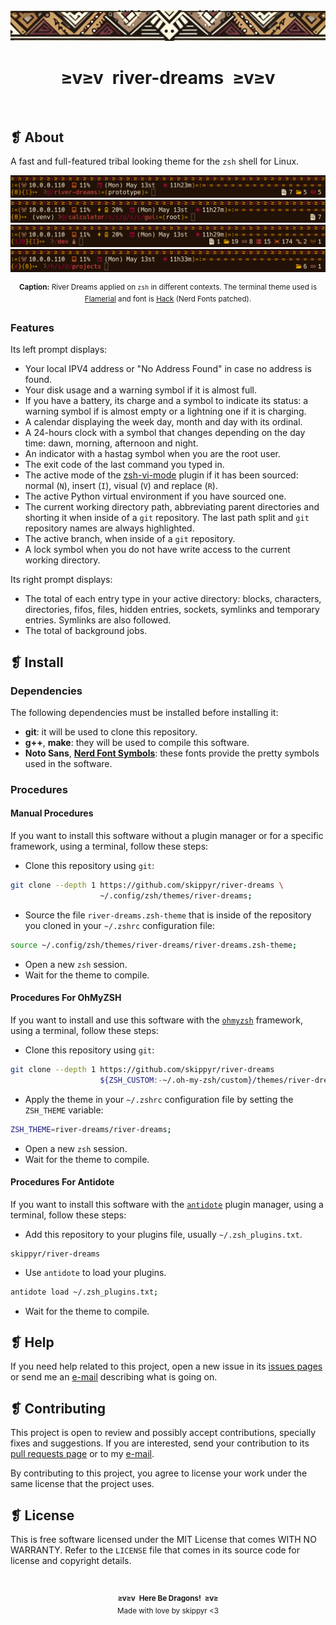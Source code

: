 <div align="center">
  <img alt="" src="assets/ornament.png" />
</div>
<h1 align="center">≥v≥v&ensp;river-dreams&ensp;≥v≥v</h1>
<div align="center">
  <img alt="" src="https://img.shields.io/github/license/skippyr/river-dreams?style=plastic&label=%E2%B8%96%20license&labelColor=%23221107&color=%23990b3a" />
  &nbsp;
  <img alt="" src="https://img.shields.io/github/v/tag/skippyr/river-dreams?style=plastic&label=%E2%B8%96%20tag&labelColor=%23221107&color=%23990b3a" />
  &nbsp;
  <img alt="" src="https://img.shields.io/github/commit-activity/t/skippyr/river-dreams?style=plastic&label=%E2%B8%96%20commits&labelColor=%23221107&color=%23990b3a" />
  &nbsp;
  <img alt="" src="https://img.shields.io/github/stars/skippyr/river-dreams?style=plastic&label=%E2%B8%96%20stars&labelColor=%23221107&color=%23990b3a" />
</div>

## ❡ About

A fast and full-featured tribal looking theme for the `zsh` shell for Linux.

<p align="center">
  <img alt="" src="assets/preview-0.png" />
  <img alt="" src="assets/preview-1.png" />
  <img alt="" src="assets/preview-2.png" />
  <img alt="" src="assets/preview-3.png" />
</p>
<p align="center"><sup><strong>Caption:</strong> River Dreams applied on <code>zsh</code> in different contexts. The terminal theme used is <a href="https://github.com/skippyr/flamerial">Flamerial</a> and font is <a href="https://www.nerdfonts.com/font-downloads">Hack</a> (Nerd Fonts patched).</sup></p>

### Features

Its left prompt displays:

- Your local IPV4 address or "No Address Found" in case no address is found.
- Your disk usage and a warning symbol if it is almost full.
- If you have a battery, its charge and a symbol to indicate its status: a warning symbol if is almost empty or a lightning one if it is charging.
- A calendar displaying the week day, month and day with its ordinal.
- A 24-hours clock with a symbol that changes depending on the day time: dawn, morning, afternoon and night.
- An indicator with a hastag symbol when you are the root user.
- The exit code of the last command you typed in.
- The active mode of the [zsh-vi-mode](https://github.com/jeffreytse/zsh-vi-mode) plugin if it has been sourced: normal (`N`), insert (`I`), visual (`V`) and replace (`R`).
- The active Python virtual environment if you have sourced one.
- The current working directory path, abbreviating parent directories and shorting it when inside of a `git` repository. The last path split and `git` repository names are always highlighted.
- The active branch, when inside of a `git` repository.
- A lock symbol when you do not have write access to the current working directory.

Its right prompt displays:

- The total of each entry type in your active directory: blocks, characters, directories, fifos, files, hidden entries, sockets, symlinks and temporary entries. Symlinks are also followed.
- The total of background jobs.

## ❡ Install

### Dependencies

The following dependencies must be installed before installing it:

- **git**: it will be used to clone this repository.
- **g++**, **make**: they will be used to compile this software.
- **Noto Sans**, [**Nerd Font Symbols**](https://www.nerdfonts.com/font-downloads): these fonts provide the pretty symbols used in the software.

### Procedures

#### Manual Procedures

If you want to install this software without a plugin manager or for a specific framework, using a terminal, follow these steps:

- Clone this repository using `git`:

```sh
git clone --depth 1 https://github.com/skippyr/river-dreams \
                    ~/.config/zsh/themes/river-dreams;
```

- Source the file `river-dreams.zsh-theme` that is inside of the repository you cloned in your `~/.zshrc` configuration file:

```sh
source ~/.config/zsh/themes/river-dreams/river-dreams.zsh-theme;
```

- Open a new `zsh` session.
- Wait for the theme to compile.

#### Procedures For OhMyZSH

If you want to install and use this software with the [`ohmyzsh`](https://github.com/ohmyzsh/ohmyzsh) framework, using a terminal, follow these steps:

- Clone this repository using `git`:

```sh
git clone --depth 1 https://github.com/skippyr/river-dreams                    \
                    ${ZSH_CUSTOM:-~/.oh-my-zsh/custom}/themes/river-dreams;
```

- Apply the theme in your `~/.zshrc` configuration file by setting the `ZSH_THEME` variable:

```zsh
ZSH_THEME=river-dreams/river-dreams;
```

- Open a new `zsh` session.
- Wait for the theme to compile.

#### Procedures For Antidote

If you want to install this software with the [`antidote`](https://github.com/mattmc3/antidote) plugin manager, using a terminal, follow these steps:

- Add this repository to your plugins file, usually `~/.zsh_plugins.txt`.

```
skippyr/river-dreams
```

- Use `antidote` to load your plugins.

```sh
antidote load ~/.zsh_plugins.txt;
```

- Wait for the theme to compile.

## ❡ Help

If you need help related to this project, open a new issue in its [issues pages](https://github.com/skippyr/river-dreams/issues) or send me an [e-mail](mailto:skippyr.developer@gmail.com) describing what is going on.

## ❡ Contributing

This project is open to review and possibly accept contributions, specially fixes and suggestions. If you are interested, send your contribution to its [pull requests page](https://github.com/skippyr/river-dreams/pulls) or to my [e-mail](mailto:skippyr.developer@gmail.com).

By contributing to this project, you agree to license your work under the same license that the project uses.

## ❡ License

This is free software licensed under the MIT License that comes WITH NO WARRANTY. Refer to the `LICENSE` file that comes in its source code for license and copyright details.

&ensp;
<p align="center"><sup><strong>≥v≥v&ensp;Here Be Dragons!&ensp;≥v≥</strong><br />Made with love by skippyr <3</sup></p>
